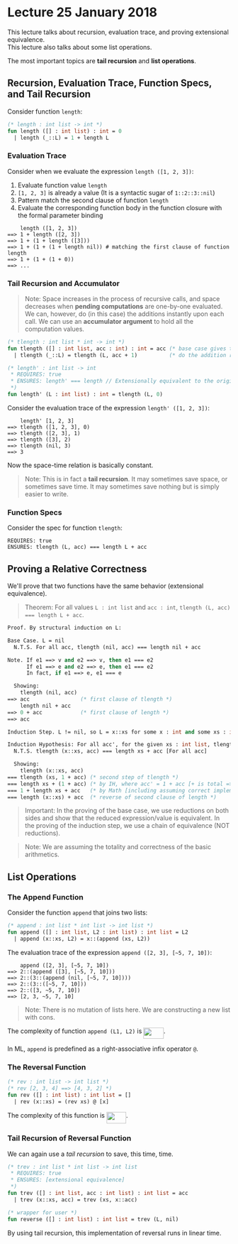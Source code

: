 # Lecture 25 January 2018

This lecture talks about recursion, evaluation trace, and proving extensional equivalence. <br />
This lecture also talks about some list operations.

The most important topics are __tail recursion__ and __list operations__.

<!-- START doctoc -->
<!-- END doctoc -->

## Recursion, Evaluation Trace, Function Specs, and Tail Recursion

Consider function `length`:

```SML
(* length : int list -> int *)
fun length ([] : int list) : int = 0
  | length (_::L) = 1 + length L
```

### Evaluation Trace

Consider when we evaluate the expression `length ([1, 2, 3])`:
1. Evaluate function value `length`
2. `[1, 2, 3]` is already a value (It is a syntactic sugar of `1::2::3::nil`)
3. Pattern match the second clause of function `length`
4. Evaluate the corresponding function body in the function closure with the formal parameter binding

```
    length ([1, 2, 3])
==> 1 + length ([2, 3])
==> 1 + (1 + length ([3]))
==> 1 + (1 + (1 + length nil)) # matching the first clause of function length
==> 1 + (1 + (1 + 0))
==> ...
```

### Tail Recursion and Accumulator

> Note: Space increases in the process of recursive calls, and space decreases when __pending computations__ are one-by-one evaluated. We can, however, do (in this case) the additions instantly upon each call. We can use an __accumulator argument__ to hold all the computation values.

```SML
(* tlength : int list * int -> int *)
fun tlength ([] : int list, acc : int) : int = acc (* base case gives the accumulated computations *)
  | tlength (_::L) = tlength (L, acc + 1)          (* do the addition right away *)

(* length' : int list -> int
 * REQUIRES: true
 * ENSURES: length' === length // Extensionally equivalent to the original length function
 *)
fun length' (L : int list) : int = tlength (L, 0)
```

Consider the evaluation trace of the expression `length' ([1, 2, 3])`:

```
    length' [1, 2, 3]
==> tlength ([1, 2, 3], 0)
==> tlength ([2, 3], 1)
==> tlength ([3], 2)
==> tlength (nil, 3)
==> 3
```

Now the space-time relation is basically constant.

> Note: This is in fact a __tail recursion__. It may sometimes save space, or sometimes save time. It may sometimes save nothing but is simply easier to write.

### Function Specs

Consider the spec for function `tlength`:

```
REQUIRES: true
ENSURES: tlength (L, acc) === length L + acc
```

## Proving a Relative Correctness

We'll prove that two functions have the same behavior (extensional equivalence).

> Theorem: For all values `L : int list` and `acc : int`, `tlength (L, acc) === length L + acc`.

```SML
Proof. By structural induction on L:

Base Case. L = nil
  N.T.S. For all acc, tlength (nil, acc) === length nil + acc

Note. If e1 ==> v and e2 ==> v, then e1 === e2
      If e1 ==> e and e2 ==> e, then e1 === e2
      In fact, if e1 ==> e, e1 === e

  Showing:
    tlength (nil, acc)
==> acc                (* first clause of tlength *)
    length nil + acc
==> 0 + acc            (* first clause of length *)
==> acc

Induction Step. L != nil, so L = x::xs for some x : int and some xs : int list

Induction Hypothesis: For all acc', for the given xs : int list, tlength (xs, acc') === length xs + acc'
  N.T.S. tlength (x::xs, acc) === length xs + acc [For all acc]

  Showing:
    tlength (x::xs, acc)
=== tlength (xs, 1 + acc) (* second step of tlength *)
=== length xs + (1 + acc) (* by IH, where acc' = 1 + acc [+ is total => (1 + acc) is a VALUE] *)
=== 1 + length xs + acc   (* by Math [including assuming correct implementations of arithmetics] *)
=== length (x::xs) + acc  (* reverse of second clause of length *)
```

> Important: In the proving of the base case, we use reductions on both sides and show that the reduced expression/value is equivalent. In the proving of the induction step, we use a chain of equivalence (NOT reductions).

> Note: We are assuming the totality and correctness of the basic arithmetics.

## List Operations

### The Append Function

Consider the function `append` that joins two lists:

```SML
(* append : int list * int list -> int list *)
fun append ([] : int list, L2 : int list) : int list = L2
  | append (x::xs, L2) = x::(append (xs, L2))
```

The evaluation trace of the expression `append ([2, 3], [~5, 7, 10])`:

```
    append ([2, 3], [~5, 7, 10])
==> 2::(append ([3], [~5, 7, 10]))
==> 2::(3::(append (nil, [~5, 7, 10])))
==> 2::(3::([~5, 7, 10]))
==> 2::([3, ~5, 7, 10])
==> [2, 3, ~5, 7, 10]
```

> Note: There is no mutation of lists here. We are constructing a new list with cons.

The complexity of function `append (L1, L2)` is <img src="https://rawgit.com/SAMFYB/FP-150-Notebook/master/svgs/58135cb090b868dd71bfd5f517f996cb.svg?invert_in_darkmode" align=middle width=45.187395pt height=24.6576pt/>.

In ML, `append` is predefined as a right-associative infix operator `@`.

### The Reversal Function

```SML
(* rev : int list -> int list *)
(* rev [2, 3, 4] ==> [4, 3, 2] *)
fun rev ([] : int list) : int list = []
  | rev (x::xs) = (rev xs) @ [x]
```

The complexity of this function is <img src="https://rawgit.com/SAMFYB/FP-150-Notebook/master/svgs/e69e9b0beec7765c89b66ac6c86ab90e.svg?invert_in_darkmode" align=middle width=44.342595pt height=26.76201pt/>.

### Tail Recursion of Reversal Function

We can again use a *tail recursion* to save, this time, time.

```SML
(* trev : int list * int list -> int list
 * REQUIRES: true
 * ENSURES: [extensional equivalence]
 *)
fun trev ([] : int list, acc : int list) : int list = acc
  | trev (x::xs, acc) = trev (xs, x::acc)

(* wrapper for user *)
fun reverse ([] : int list) : int list = trev (L, nil)
```

By using tail recursion, this implementation of reversal runs in linear time.

